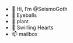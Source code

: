 - 👋 Hi, I’m @SeismoGoth
- 👀 Eyeballs
- 🌱 plant
- 💞️ Swirling Hearts
- 📫 mailbox

<!---
SeismoGoth/SeismoGoth is a ✨ special ✨ repository because its `README.md` (this file) appears on your GitHub profile.
You can click the Preview link to take a look at your changes.
--->
